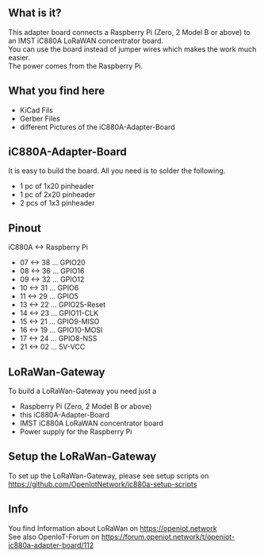 What is it?
-----------
This adapter board connects a Raspberry Pi (Zero, 2 Model B or above) to an IMST iC880A LoRaWAN concentrator board.  
You can use the board instead of jumper wires which makes the work much easier.  
The power comes from the Raspberry Pi.

What you find here
------------------
- KiCad Fils
- Gerber Files
- different Pictures of the iC880A-Adapter-Board

iC880A-Adapter-Board
--------------------
It is easy to build the board. All you need is to solder the following.
- 1 pc of 1x20 pinheader
- 1 pc of 2x20 pinheader
- 2 pcs of 1x3 pinheader

Pinout
------
iC880A <-> Raspberry Pi
- 07 <-> 38 ... GPIO20
- 08 <-> 36 ... GPIO16
- 09 <-> 32 ... GPIO12
- 10 <-> 31 ... GPIO6
- 11 <-> 29 ... GPIO5
- 13 <-> 22 ... GPIO25-Reset
- 14 <-> 23 ... GPIO11-CLK
- 15 <-> 21 ... GPIO9-MISO
- 16 <-> 19 ... GPIO10-MOSI
- 17 <-> 24 ... GPIO8-NSS
- 21 <-> 02 ... 5V-VCC

LoRaWan-Gateway
---------------
To build a LoRaWan-Gateway you need just a
- Raspberry Pi (Zero, 2 Model B or above)
- this iC880A-Adapter-Board
- IMST iC880A LoRaWAN concentrator board
- Power supply for the Raspberry Pi

Setup the LoRaWan-Gateway
-------------------------
To set up the LoRaWan-Gateway, please see setup scripts on https://github.com/OpenIotNetwork/ic880a-setup-scripts

Info
----
You find Information about LoRaWan on https://openiot.network  
See also OpenIoT-Forum on https://forum.openiot.network/t/openiot-ic880a-adapter-board/112  


